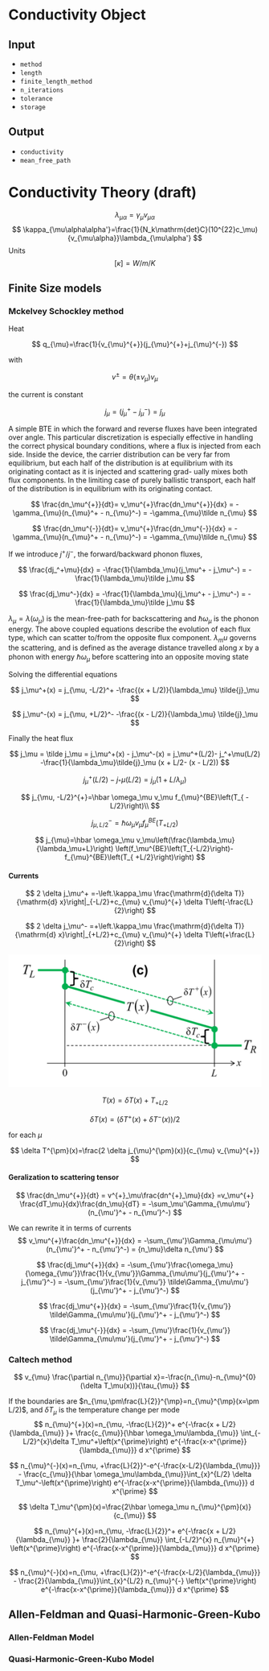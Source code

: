 # Conductivity Object
## Input
- `method`
- `length`
- `finite_length_method`
- `n_iterations`
- `tolerance`
- `storage`

## Output
- `conductivity`
- `mean_free_path`


# Conductivity Theory (draft)
$$
\lambda_{\mu\alpha} ={\gamma_\mu}{v_{\mu\alpha}}
$$
$$
\kappa_{\mu\alpha\alpha'}=\frac{1}{N_k\mathrm{det}C}(10^{22}c_\mu) {v_{\mu\alpha}}\lambda_{\mu\alpha'}
$$
Units
$$
[\kappa] = W/m/K
$$

## Finite Size models

### Mckelvey Schockley method

Heat

$$
q_{\mu}=\frac{1}{v_{\mu}^{+}}(j_{\mu}^{+}+j_{\mu}^{-})
$$

with

$$
v^\pm=\theta(\pm v_\mu)v_\mu
$$

the current is constant

$$
j_\mu = (j_\mu^+-j_\mu^-)=\tilde j_\mu
$$

A simple BTE in which the forward and reverse fluxes have been integrated over angle. This particular discretization is especially effective in handling the correct physical boundary conditions, where a flux is injected from each side. Inside the device, the carrier distribution can be very far from equilibrium, but each half of the distribution is at equilibrium with its originating contact as it is injected and scattering grad- ually mixes both flux components. In the limiting case of purely ballistic transport, each half of the distribution is in equilibrium with its originating contact.

$$
\frac{dn_\mu^{+}}{dt}= v_\mu^{+}\frac{dn_\mu^{+}}{dx} = -\gamma_{\mu}(n_{\mu}^+ - n_{\mu}^-) =  -\gamma_{\mu}\tilde n_{\mu}
$$

$$
\frac{dn_\mu^{-}}{dt}= v_\mu^{+}\frac{dn_\mu^{-}}{dx} = -\gamma_{\mu}(n_{\mu}^+ - n_{\mu}^-) =  -\gamma_{\mu}\tilde n_{\mu}
$$

If we introduce $j^+/j^−$, the forward/backward phonon fluxes,

$$
\frac{dj_^+\mu}{dx} = -\frac{1}{\lambda_\mu}(j_\mu^+ - j_\mu^-) =  -\frac{1}{\lambda_\mu}\tilde j_\mu
$$

$$
\frac{dj_\mu^-}{dx} = -\frac{1}{\lambda_\mu}(j_\mu^+ - j_\mu^-) =  -\frac{1}{\lambda_\mu}\tilde j_\mu
$$

$\lambda_\mu=\lambda( \omega_\mu)$ is the mean-free-path for backscattering and $\hbar \omega_\mu$ is the phonon energy. The above coupled equations describe the evolution of each flux type, which can scatter to/from the opposite flux component. $\lambda_mu$ governs the scattering, and is defined as the average distance travelled along $x$ by a phonon with energy $\hbar \omega_\mu$ before scattering into an opposite moving state

Solving the differential equations

$$
j_\mu^+(x) = j_{\mu, -L/2}^+ -\frac{(x + L/2)}{\lambda_\mu} \tilde{j}_\mu
$$

$$
j_\mu^-(x) = j_{\mu, +L/2}^- -\frac{(x - L/2)}{\lambda_\mu} \tilde{j}_\mu
$$

Finally the heat flux

$$
j_\mu = \tilde j_\mu = j_\mu^+(x) - j_\mu^-(x)
= j_\mu^+(L/2)- j_^+\mu(L/2) 
-\frac{1}{\lambda_\mu}\tilde{j}_\mu (x + L/2-  (x - L/2))
$$

$$
j_\mu^+(L/2)- j_^+\mu(L/2) =
j_\mu( 1
+L/\lambda_\mu)
$$

$$
j_{\mu, -L/2}^{+}=\hbar \omega_\mu v_\mu f_{\mu}^{BE}\left(T_{ -L/2}\right)\\
$$

$$
j_{\mu, L/2}^{-}=\hbar \omega_\mu v_\mu f_{\mu}^{BE}\left(T_{+ L/2}\right)
$$

$$
j_{\mu}=\hbar \omega_\mu v_\mu\left(\frac{\lambda_\mu}{\lambda_\mu+L}\right)
\left(f_\mu^{BE}\left(T_{-L/2}\right)-f_{\mu}^{BE}\left(T_{ +L/2}\right)\right)
$$

#### Currents 
$$
2 \delta j_\mu^+ =-\left.\kappa_\mu \frac{\mathrm{d}(\delta T)}{\mathrm{d} x}\right|_{-L/2}+c_{\mu} v_{\mu}^{+} \delta T\left(-\frac{L}{2}\right) 
$$

$$
2 \delta j_\mu^- =+\left.\kappa_\mu \frac{\mathrm{d}(\delta T)}{\mathrm{d} x}\right|_{+L/2}+c_{\mu} v_{\mu}^{+} \delta T\left(+\frac{L}{2}\right)
$$

![ff5ccc2f0de5d6ab2783d05264047152.png](_resources/ffb896b9bb7245bbab9f5e0c45f985ff.png)

$$
T(x)=\delta T(x)+T_{+ L/2}
$$

$$
\delta T(x)=\left(\delta T^{+}(x)+\delta T^{-}(x)\right) / 2
$$

for each $\mu$

$$
\delta T^{\pm}(x)=\frac{2 \delta j_{\mu}^{\pm}(x)}{c_{\mu} v_{\mu}^{+}}
$$

#### Geralization to scattering tensor
$$
\frac{dn_\mu^{+}}{dt} = v^{+}_\mu\frac{dn^{+}_\mu}{dx} =v_\mu^{+} \frac{dT_\mu}{dx}\frac{dn_\mu}{dT} = -\sum_\mu'\Gamma_{\mu\mu'}(n_{\mu'}^+ - n_{\mu’}^-)
$$


We can rewrite it in terms of currents
$$
 v_\mu^{+}\frac{dn_\mu^{+}}{dx} 
 = -\sum_{\mu'}\Gamma_{\mu\mu'}(n_{\mu'}^+ - n_{\mu’}^-) = 
{n_\mu}\delta n_{\mu'}
$$

$$
\frac{dj_\mu^{+}}{dx} 
 = -\sum_{\mu'}\frac{\omega_\mu}{\omega_{\mu’}}\frac{1}{v_{\mu’}}\Gamma_{\mu\mu'}(j_{\mu'}^+ - j_{\mu’}^-)
 = -\sum_{\mu'}\frac{1}{v_{\mu’}} \tilde\Gamma_{\mu\mu'}(j_{\mu'}^+ - j_{\mu’}^-)
$$

$$
\frac{dj_\mu^{+}}{dx} 
 = -\sum_{\mu'}\frac{1}{v_{\mu’}} \tilde\Gamma_{\mu\mu'}(j_{\mu'}^+ - j_{\mu’}^-)
$$

$$
\frac{dj_\mu^{-}}{dx} 
 = -\sum_{\mu'}\frac{1}{v_{\mu’}} \tilde\Gamma_{\mu\mu'}(j_{\mu'}^+ - j_{\mu’}^-)
$$

### Caltech method

$$
v_{\mu} \frac{\partial n_{\mu}}{\partial x}=-\frac{n_{\mu}-n_{\mu}^{0}(\delta T_\mu(x))}{\tau_{\mu}}
$$

If the boundaries are $n_{\mu,\pm\frac{L}{2}}^{\mp}=n_{\mu}^{\mp}(x=\pm L/2)$, and
$\delta T_\mu$ is the temperature change per mode
$$
n_{\mu}^{+}(x)=n_{\mu, -\frac{L}{2}}^+ e^{-\frac{x + L/2}{\lambda_{\mu}} }+  \frac{c_{\mu}}{\hbar \omega_\mu\lambda_{\mu}} \int_{-L/2}^{x}\delta T_\mu^+\left(x^{\prime}\right) e^{-\frac{x-x^{\prime}}{\lambda_{\mu}}} d x^{\prime}
$$

$$
n_{\mu}^{-}(x)=n_{\mu, +\frac{L}{2}}^-e^{-\frac{x-L/2}{\lambda_{\mu}}} - \frac{c_{\mu}}{\hbar \omega_\mu\lambda_{\mu}}\int_{x}^{L/2} \delta T_\mu^-\left(x^{\prime}\right) e^{-\frac{x-x^{\prime}}{\lambda_{\mu}}} d x^{\prime}
$$


$$
\delta T_\mu^{\pm}(x)=\frac{2\hbar \omega_\mu n_{\mu}^{\pm}(x)}{c_{\mu}}
$$

$$
n_{\mu}^{+}(x)=n_{\mu, -\frac{L}{2}}^+ e^{-\frac{x + L/2}{\lambda_{\mu}} }+  \frac{2}{\lambda_{\mu}} \int_{-L/2}^{x}
n_{\mu}^{+}
\left(x^{\prime}\right) e^{-\frac{x-x^{\prime}}{\lambda_{\mu}}} d x^{\prime}
$$

$$
n_{\mu}^{-}(x)=n_{\mu, +\frac{L}{2}}^-e^{-\frac{x-L/2}{\lambda_{\mu}}} - \frac{2}{\lambda_{\mu}}\int_{x}^{L/2}
n_{\mu}^{-}
\left(x^{\prime}\right) e^{-\frac{x-x^{\prime}}{\lambda_{\mu}}} d x^{\prime}
$$


## Allen-Feldman and Quasi-Harmonic-Green-Kubo

### Allen-Feldman Model

### Quasi-Harmonic-Green-Kubo Model
